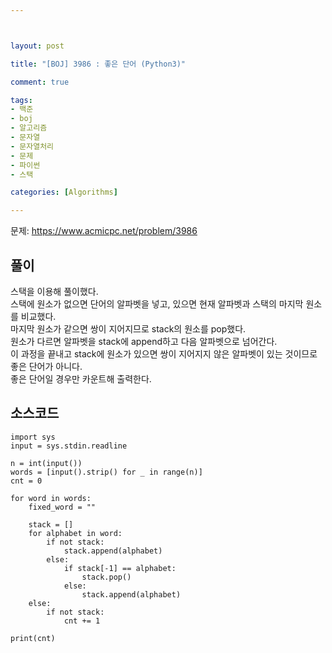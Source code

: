 ```yaml
---



layout: post

title: "[BOJ] 3986 : 좋은 단어 (Python3)"

comment: true

tags:
- 백준
- boj
- 알고리즘
- 문자열
- 문자열처리
- 문제
- 파이썬
- 스택

categories: [Algorithms]

---
```



문제: https://www.acmicpc.net/problem/3986
  
## 풀이

스택을 이용해 풀이했다.  
스택에 원소가 없으면 단어의 알파벳을 넣고, 있으면 현재 알파벳과 스택의 마지막 원소를 비교했다.  
마지막 원소가 같으면 쌍이 지어지므로 stack의 원소를 pop했다.  
원소가 다르면 알파벳을 stack에 append하고 다음 알파벳으로 넘어간다.  
이 과정을 끝내고 stack에 원소가 있으면 쌍이 지어지지 않은 알파벳이 있는 것이므로 좋은 단어가 아니다.  
좋은 단어일 경우만 카운트해 출력한다.  

## 소스코드
```
import sys
input = sys.stdin.readline

n = int(input())
words = [input().strip() for _ in range(n)]
cnt = 0

for word in words:
    fixed_word = ""

    stack = []
    for alphabet in word:
        if not stack:
            stack.append(alphabet)
        else:
            if stack[-1] == alphabet:
                stack.pop()
            else:
                stack.append(alphabet)
    else:
        if not stack:
            cnt += 1

print(cnt)

```

